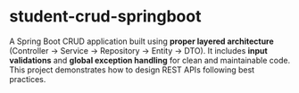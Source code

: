 # student-crud-springboot
A Spring Boot CRUD application built using **proper layered architecture** (Controller → Service → Repository → Entity → DTO).   It includes **input validations** and **global exception handling** for clean and maintainable code.   This project demonstrates how to design REST APIs following best practices.  
